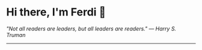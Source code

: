 <h1>Hi there, I'm Ferdi 👋</h1>

<p><em>
  "Not all readers are leaders, but all leaders are readers." — Harry S. Truman
</em></p>

---
